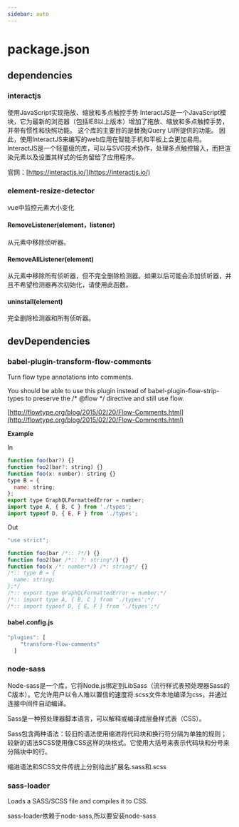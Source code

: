 ```yaml
---
sidebar: auto
---
```


# package.json

## dependencies

### interactjs
使用JavaScript实现拖放、缩放和多点触控手势
InteractJS是一个JavaScript模块，它为最新的浏览器（包括IE8以上版本）增加了拖放、缩放和多点触控手势，并带有惯性和快照功能。
这个库的主要目的是替换jQuery UI所提供的功能。 因此，使用InteractJS来编写的web应用在智能手机和平板上会更加易用。 InteractJS是一个轻量级的库，可以与SVG技术协作，处理多点触控输入，而把渲染元素以及设置其样式的任务留给了应用程序。

官网：[https://interactjs.io/](https://interactjs.io/)

### element-resize-detector
vue中监控元素大小变化
#### RemoveListener(element，listener)
从元素中移除侦听器。
#### RemoveAllListener(element)
从元素中移除所有侦听器，但不完全删除检测器。如果以后可能会添加侦听器，并且不希望检测器再次初始化，请使用此函数。
#### uninstall(element)
完全删除检测器和所有侦听器。

## devDependencies

### babel-plugin-transform-flow-comments

Turn flow type annotations into comments.

You should be able to use this plugin instead of babel-plugin-flow-strip-types to preserve the /* @flow */ directive and still use flow.

[http://flowtype.org/blog/2015/02/20/Flow-Comments.html](http://flowtype.org/blog/2015/02/20/Flow-Comments.html)

**Example**

In
```js
function foo(bar?) {}
function foo2(bar?: string) {}
function foo(x: number): string {}
type B = {
  name: string;
};
export type GraphQLFormattedError = number;
import type A, { B, C } from './types';
import typeof D, { E, F } from './types';
```

Out
```js
"use strict";

function foo(bar /*:: ?*/) {}
function foo2(bar /*:: ?: string*/) {}
function foo(x /*: number*/) /*: string*/ {}
/*:: type B = {
  name: string;
};*/
/*:: export type GraphQLFormattedError = number;*/
/*:: import type A, { B, C } from './types';*/
/*:: import typeof D, { E, F } from './types';*/
```

#### babel.config.js
```js
"plugins": [
    "transform-flow-comments"
  ]
```

### node-sass
Node-sass是一个库，它将Node.js绑定到LibSass（流行样式表预处理器Sass的C版本）。它允许用户以令人难以置信的速度将.scss文件本地编译为css，并通过连接中间件自动编译。

Sass是一种预处理器脚本语言，可以解释或编译成层叠样式表（CSS）。

Sass包含两种语法：较旧的语法使用缩进将代码块和换行符分隔为单独的规则；较新的语法SCSS使用像CSS这样的块格式。它使用大括号来表示代码块和分号来分隔块中的行。

缩进语法和SCSS文件传统上分别给出扩展名.sass和.scss

### sass-loader
Loads a SASS/SCSS file and compiles it to CSS.

sass-loader依赖于node-sass,所以要安装node-sass
